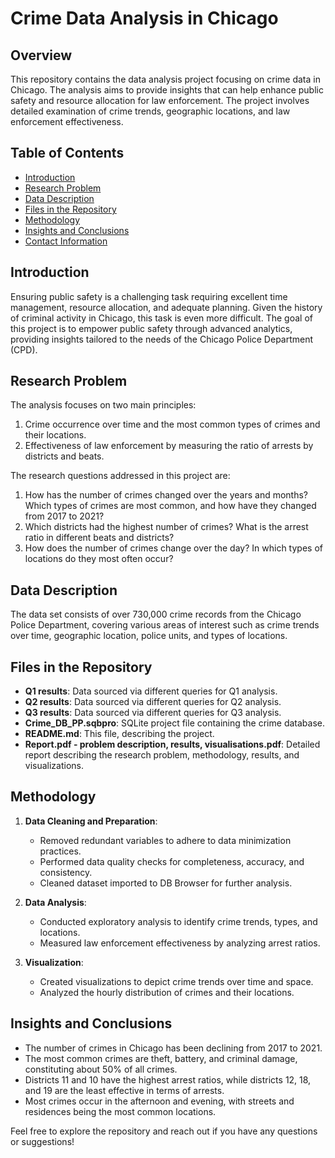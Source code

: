 # Crime Data Analysis in Chicago

## Overview

This repository contains the data analysis project focusing on crime data in Chicago. The analysis aims to provide insights that can help enhance public safety and resource allocation for law enforcement. The project involves detailed examination of crime trends, geographic locations, and law enforcement effectiveness.

## Table of Contents

- [Introduction](#introduction)
- [Research Problem](#research-problem)
- [Data Description](#data-description)
- [Files in the Repository](#files-in-the-repository)
- [Methodology](#methodology)
- [Insights and Conclusions](#insights-and-conclusions)
- [Contact Information](#contact-information)

## Introduction

Ensuring public safety is a challenging task requiring excellent time management, resource allocation, and adequate planning. Given the history of criminal activity in Chicago, this task is even more difficult. The goal of this project is to empower public safety through advanced analytics, providing insights tailored to the needs of the Chicago Police Department (CPD).

## Research Problem

The analysis focuses on two main principles:
1. Crime occurrence over time and the most common types of crimes and their locations.
2. Effectiveness of law enforcement by measuring the ratio of arrests by districts and beats.

The research questions addressed in this project are:
1. How has the number of crimes changed over the years and months? Which types of crimes are most common, and how have they changed from 2017 to 2021?
2. Which districts had the highest number of crimes? What is the arrest ratio in different beats and districts?
3. How does the number of crimes change over the day? In which types of locations do they most often occur?

## Data Description

The data set consists of over 730,000 crime records from the Chicago Police Department, covering various areas of interest such as crime trends over time, geographic location, police units, and types of locations.

## Files in the Repository

- **Q1 results**: Data sourced via different queries for Q1 analysis.
- **Q2 results**: Data sourced via different queries for Q2 analysis.
- **Q3 results**: Data sourced via different queries for Q3 analysis.
- **Crime_DB_PP.sqbpro**: SQLite project file containing the crime database.
- **README.md**: This file, describing the project.
- **Report.pdf - problem description, results, visualisations.pdf**: Detailed report describing the research problem, methodology, results, and visualizations.

## Methodology

1. **Data Cleaning and Preparation**:
   - Removed redundant variables to adhere to data minimization practices.
   - Performed data quality checks for completeness, accuracy, and consistency.
   - Cleaned dataset imported to DB Browser for further analysis.

2. **Data Analysis**:
   - Conducted exploratory analysis to identify crime trends, types, and locations.
   - Measured law enforcement effectiveness by analyzing arrest ratios.

3. **Visualization**:
   - Created visualizations to depict crime trends over time and space.
   - Analyzed the hourly distribution of crimes and their locations.

## Insights and Conclusions

- The number of crimes in Chicago has been declining from 2017 to 2021.
- The most common crimes are theft, battery, and criminal damage, constituting about 50% of all crimes.
- Districts 11 and 10 have the highest arrest ratios, while districts 12, 18, and 19 are the least effective in terms of arrests.
- Most crimes occur in the afternoon and evening, with streets and residences being the most common locations.

Feel free to explore the repository and reach out if you have any questions or suggestions!
